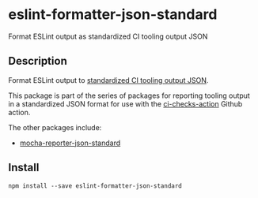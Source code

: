# eslint-formatter-json-standard
Format ESLint output as standardized CI tooling output JSON

## Description
Format ESLint output to [standardized CI tooling output JSON](https://gist.githubusercontent.com/agyemanjp/0f43de0639a7ec872e9ebcbe6166d5d9/raw/ccb90a9298561f2ba7c07ba6843b2b25244f9cf7/code-check-general.schema.json).

This package is part of the series of packages for reporting tooling output in a standardized JSON format for use with the [ci-checks-action](https://github.com/marketplace/actions/create-github-checks-from-code-check-script-output-files) Github action. 

The other packages include:

- [mocha-reporter-json-standard](https://www.npmjs.com/package/mocha-reporter-json-standard)


## Install 
`npm install --save eslint-formatter-json-standard`
